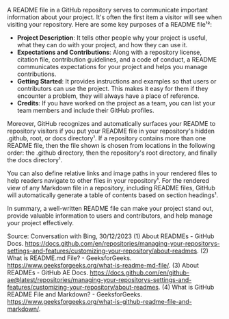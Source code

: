 A README file in a GitHub repository serves to communicate important information about your project. It's often the first item a visitor will see when visiting your repository. Here are some key purposes of a README file¹²:

- **Project Description**: It tells other people why your project is useful, what they can do with your project, and how they can use it.
- **Expectations and Contributions**: Along with a repository license, citation file, contribution guidelines, and a code of conduct, a README communicates expectations for your project and helps you manage contributions.
- **Getting Started**: It provides instructions and examples so that users or contributors can use the project. This makes it easy for them if they encounter a problem, they will always have a place of reference.
- **Credits**: If you have worked on the project as a team, you can list your team members and include their GitHub profiles.

Moreover, GitHub recognizes and automatically surfaces your README to repository visitors if you put your README file in your repository's hidden .github, root, or docs directory¹. If a repository contains more than one README file, then the file shown is chosen from locations in the following order: the .github directory, then the repository's root directory, and finally the docs directory¹.

You can also define relative links and image paths in your rendered files to help readers navigate to other files in your repository¹. For the rendered view of any Markdown file in a repository, including README files, GitHub will automatically generate a table of contents based on section headings¹. 

In summary, a well-written README file can make your project stand out, provide valuable information to users and contributors, and help manage your project effectively.

Source: Conversation with Bing, 30/12/2023
(1) About READMEs - GitHub Docs. https://docs.github.com/en/repositories/managing-your-repositorys-settings-and-features/customizing-your-repository/about-readmes.
(2) What is README.md File? - GeeksforGeeks. https://www.geeksforgeeks.org/what-is-readme-md-file/.
(3) About READMEs - GitHub AE Docs. https://docs.github.com/en/github-ae@latest/repositories/managing-your-repositorys-settings-and-features/customizing-your-repository/about-readmes.
(4) What is GitHub README File and Markdown? - GeeksforGeeks. https://www.geeksforgeeks.org/what-is-github-readme-file-and-markdown/.
